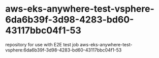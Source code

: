 # aws-eks-anywhere-test-vsphere-6da6b39f-3d98-4283-bd60-43117bbc04f1-53
repository for use with E2E test job aws-eks-anywhere-test-vsphere:6da6b39f-3d98-4283-bd60-43117bbc04f1-53
